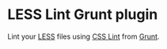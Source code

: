 # LESS Lint Grunt plugin

Lint your [LESS](http://lesscss.org/) files using
[CSS Lint](http://csslint.net/) from [Grunt](http://gruntjs.com/).
